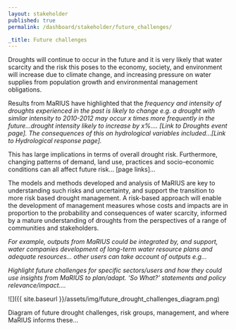 ```yaml
---
layout: stakeholder
published: true
permalink: /dashboard/stakeholder/future_challenges/

_title: Future challenges
---
```


Droughts will continue to occur in the future and it is very likely that water scarcity and the risk this poses to the economy, society, and environment will increase due to climate change, and increasing pressure on water supplies from population growth and environmental management obligations.

Results from MaRIUS have highlighted that the *frequency and intensity of droughts experienced in the past is likely to change e.g. a drought with similar intensity to 2010-2012 may occur x times more frequently in the future…drought intensity likely to increase by x%.... [Link to Droughts event page]. The consequences of this on hydrological variables included…[Link to Hydrological response page].*

This has large implications in terms of overall drought risk. Furthermore, changing patterns of demand, land use, practices and socio-economic conditions can all affect future risk… [page links]…

The models and methods developed and analysis of MaRIUS are key to understanding such risks and uncertainty, and support the transition to more risk based drought management. A risk-based approach will enable the development of management measures whose costs and impacts are in proportion to the probability and consequences of water scarcity, informed by a mature understanding of droughts from the perspectives of a range of communities and stakeholders.

*For example, outputs from MaRIUS could be integrated by, and support, water companies development of long-term water resource plans and adequate resources… other users can take account of outputs e.g…*

*Highlight future challenges for specific sectors/users and how they could use insights from MaRIUS to plan/adapt. ‘So What?’ statements and policy relevance/impact….*

![]({{ site.baseurl }}/assets/img/future_drought_challenges_diagram.png)

Diagram of future drought challenges, risk groups, management, and where MaRIUS informs these…